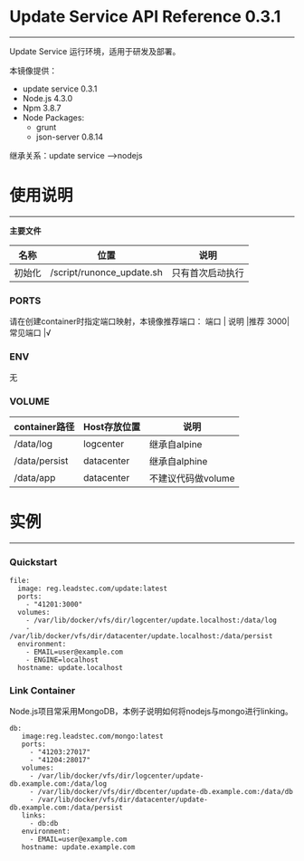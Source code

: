 # Update Service API Reference 0.3.1

***

Update Service 运行环境，适用于研发及部署。

本镜像提供：

* update service 0.3.1
* Node.js 4.3.0
* Npm 3.8.7
* Node Packages:
    - grunt
    - json-server 0.8.14

继承关系：update service -->nodejs

# 使用说明

***

**主要文件**

名称 |位置              |说明
--------|--------------------------|-----------------
初始化 | /script/runonce_update.sh   | 只有首次启动执行

### PORTS

请在创建container时指定端口映射，本镜像推荐端口：
端口  | 说明     |推荐
3000| 常见端口  |√

### ENV

无

### VOLUME

container路径  | Host存放位置  | 说明
-------------|--------------|------------------
/data/log | logcenter   | 继承自alpine
/data/persist  |datacenter  | 继承自alphine
/data/app |datacenter  |不建议代码做volume

# 实例

***

### Quickstart

```
file:
  image: reg.leadstec.com/update:latest
  ports:
  	- "41201:3000"
  volumes:
  	- /var/lib/docker/vfs/dir/logcenter/update.localhost:/data/log
  	- /var/lib/docker/vfs/dir/datacenter/update.localhost:/data/persist
  environment:
  	- EMAIL=user@example.com
  	- ENGINE=localhost
  hostname: update.localhost
```

### Link Container

Node.js项目常采用MongoDB，本例子说明如何将nodejs与mongo进行linking。

```
db:
   image:reg.leadstec.com/mongo:latest
   ports:
   	 - "41203:27017"
   	 - "41204:28017"
   volumes:
     - /var/lib/docker/vfs/dir/logcenter/update-db.example.com:/data/log
     - /var/lib/docker/vfs/dir/dbcenter/update-db.example.com:/data/db
     - /var/lib/docker/vfs/dir/datacenter/update-db.example.com:/data/persist
   links:
     - db:db
   environment:
     - EMAIL=user@example.com
   hostname: update.example.com
```
